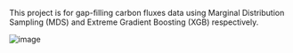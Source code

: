 This project is for gap-filling carbon fluxes data using Marginal Distribution Sampling (MDS) and Extreme Gradient Boosting (XGB) respectively. 

![image](https://github.com/YujieLiu666/XGB_vs_MDS/assets/125097061/274e84a9-3658-4ebd-a313-54bd565fd4a3)

